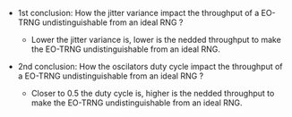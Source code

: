 * 1st conclusion: How the jitter variance impact the throughput of a EO-TRNG undistinguishable from an ideal RNG ?
    - Lower the jitter variance is, lower is the nedded throughput to make the EO-TRNG undistinguishable from an ideal RNG.

* 2nd conclusion: How the oscilators duty cycle impact the throughput of a EO-TRNG undistinguishable from an ideal RNG ?
    - Closer to 0.5 the duty cycle is, higher is the nedded throughput to make the EO-TRNG undistinguishable from an ideal RNG.
